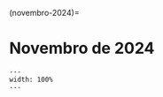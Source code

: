 (novembro-2024)=

# Novembro de 2024

```{figure} ../imagens/calendario/2024/calendario-2024-11.svg
---
width: 100%
---
```

